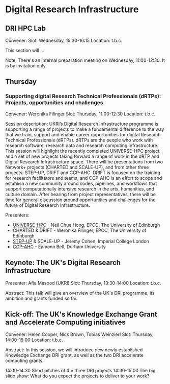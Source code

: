 # Digital Research Infrastructure

## DRI HPC Lab

Convener: 
Slot: Wednesday, 15:30-16:15
Location: t.b.c.

This section will ...


Note: There's an internal preparation meeting on Wednesday, 11:00-12:30. It is by invitation only.


## Thursday

### Supporting digital Research Technical Professionals (dRTPs): Projects, opportunities and challenges

Convener: Weronika Filinger
Slot: Thursday, 11:00-12:30
Location: t.b.c.

Session description: UKRI’s Digital Research Infrastructure programme is supporting a range of projects to make a fundamental difference to the way that we train, support and enable career opportunities for digital Research Technical Professionals (dRTPs). dRTPs are the people who work with research software, research data and research computing infrastructure. This session will highlight the recently completed UNIVERSE-HPC project and a set of new projects taking forward a range of work in the dRTP and Digital Research Infrastructure space. There will be presentations from two Network+ projects (CHARTED and SCALE-UP), and from other three projects: STEP-UP, DRIFT and CCP-AHC. DRIFT is focused on the training for research facilitators and teams, and CCP-AHC is an effort to scope and establish a new community around codes, pipelines, and workflows that support computationally intensive research in the arts, humanities, and culture domain. After hearing from project representatives, there will be time for general discussion around opportunities and challenges for the future of Digital Research Infrastructure.

Presenters:

- <a href="https://www.universe-hpc.ac.uk/">UNIVERSE-HPC</a> - Neil Chue Hong, EPCC, The University of Edinburgh
- CHARTED & DRIFT - Weronika Filinger, EPCC, The University of Edinburgh
- <a href="https://step-up.ac.uk/">STEP-UP</a> & SCALE-UP - Jeremy Cohen, Imperial College London
- <a href="https://www.ccpahc.ac.uk/">CCP-AHC</a> - Eamonn Bell, Durham University


## Keynote: The UK's Digital Research Infrastructure

Presenter: Afia Masood (UKRI)
Slot: Thursday, 13:30-14:00
Location: t.b.c.

Abstract: This talk will give an overview of the UK's DRI programme, its ambition and grants funded so far.

## Kick-off: The UK's Knowledge Exchange Grant and Accelerate Computing initiatives

Convener: Helen Cooper, Nick Brown, Tobias Weinzierl
Slot: Thursday, 14:00-15:00
Location: t.b.c.

Abstract: In this session, we will introduce new newly established Knowledge Exchange DRI grant, as well as the two DRI accelerate computing grants.

14:00-14:30 Short pitches of the three DRI projects
14:30-15:00 The big slido show: What do you expect the projects to deliver to your work?
